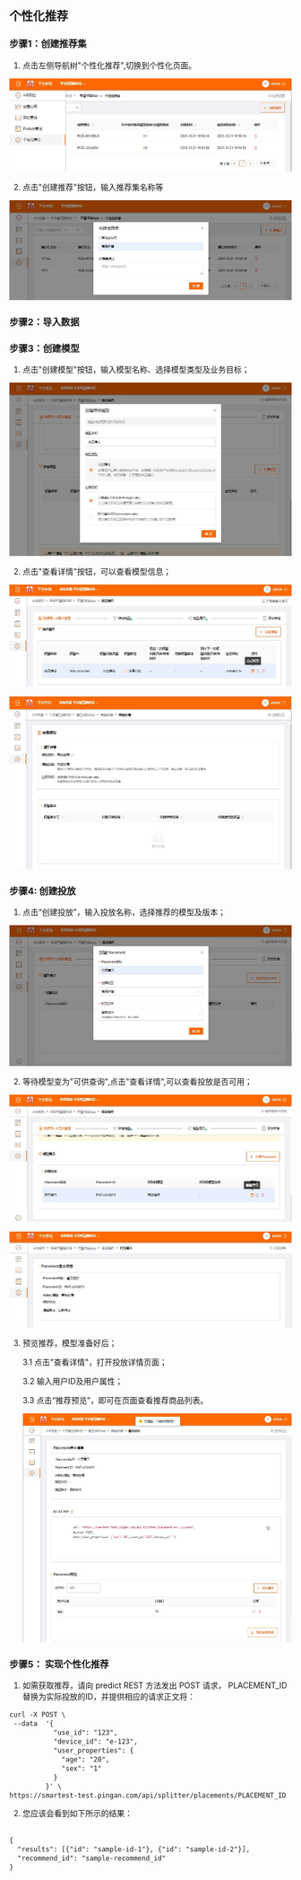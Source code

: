 ## 个性化推荐

### 步骤1：创建推荐集

   1. 点击左侧导航树"个性化推荐",切换到个性化页面。
   
   ![切换到个性化页面](images/personalize_goto_personalize_home.jpg)
    
   2. 点击"创建推荐"按钮，输入推荐集名称等
   
   ![创建推荐](images/personalize_set.jpg)

### 步骤2：导入数据



### 步骤3：创建模型

   1. 点击"创建模型"按钮，输入模型名称、选择模型类型及业务目标；
   
   ![创建模型](images/personalize_model_create_dialog.jpg)
    
   2. 点击"查看详情"按钮，可以查看模型信息；
   
   ![查看模型详情](images/personalize_click_view_model_detail.jpg)

   ![模型详情](images/personalize_model_detail_panel.jpg)
   
### 步骤4: 创建投放

   1. 点击“创建投放”，输入投放名称，选择推荐的模型及版本；
   
   ![创建投放](images/personalize_placement_create_dialog.jpg)
   
    
   2. 等待模型变为"可供查询",点击"查看详情",可以查看投放是否可用；
   
   ![点击查看投放详情](images/personalize_placement_click_view.jpg)
   
   ![投放详情](images/personalize_placement_detail.jpg)
   
    
   3. 预览推荐，模型准备好后；
    
       3.1 点击"查看详情"，打开投放详情页面；
       
       3.2 输入用户ID及用户属性；
       
       3.3 点击“推荐预览”，即可在页面查看推荐商品列表。
       
       ![预览推荐](images/personalize_placement_preview.jpg)
       

### 步骤5： 实现个性化推荐

   
   1. 如需获取推荐，请向 predict REST 方法发出 POST 请求， PLACEMENT_ID 替换为实际投放的ID，并提供相应的请求正文将：
   ```
   curl -X POST \
    --data  '{
              "use_id": "123",
              "device_id": "e-123",
              "user_properties": {
                "age": "20",
                "sex": "1"
              }
            }' \
   https://smartest-test.pingan.com/api/splitter/placements/PLACEMENT_ID
   
   ```
   
   2. 您应该会看到如下所示的结果：

   ```
   
   {
     "results": [{"id": "sample-id-1"}, {"id": "sample-id-2"}],
     "recommend_id": "sample-recommend_id"
   }
   
   ```
